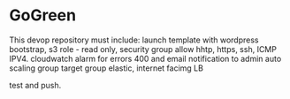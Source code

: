 # GoGreen
This devop repository must include:
launch template with wordpress bootstrap, s3 role - read only, security group allow hhtp, https, ssh, ICMP IPV4.
cloudwatch alarm for errors 400 and email notification to admin
auto scaling group
target group
elastic, internet facimg LB

test and push.
